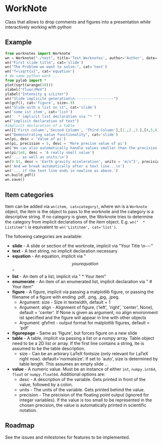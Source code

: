 WorkNote
========

Class that allows to drop comments and figures into a presentation while interactively working with python

Example
-------

```python
from worknotes import Worknote
wn = Worknote("./test", title='Test Worknotes', author='Author', date='\\today')
wn("First slide title", cat='slide')
wn("The Problem we want to solve:", cat='text')
wn("f=\sqrt{x}", cat='equation')
# do some python work ...
from pylab import *
plot(sqrt(arange(10)))
xlabel("fluor/MeV")
ylabel("Intensity g s/Liter")
wn("Slide implicite generation\n------------------")
wn(gcf(), cat='figure', size=.9)
wn("Slide with a list on it", cat='slide')
wn('some ist item', cat='list')
wn('  * implicit list declaration via "* "')
wn("implicit declaration of text")
#implicit declaration of a table
wn([['First column','Second Column', 'Third Column'],[1.,2.,3.],[4,5,6]])
wn("Demonstrating value functionality", cat='slide')
wn(pi, desc = 'Value of pi')
wn(pi, precision = 5, desc = 'More precise value of pi')
wn('We can also automatically handle values smaller than the precision...\n')
wn(pi/1e8, desc = 'A really small value')
wn('... as well as units:\n')
wn(9.81, desc = 'Earth gravity acceleration', units = 'm/s^2', precision = 2)
wn('And we break automatically after a text line...\n')
wn('... if the text line ends in newline as above.')
wn.build_pdf()
wn.save()
```

Item categories
---------------
Item can be added via `wn(item, cat=category)`, where wn is a `Worknote` object, the item is the object to pass to the worknote and the category is a descriptive string. If no category is given, the Worknote tries to determine the category from implicit declarations of the item object. E.g. `wn("  * Listitem")` is equivalent to `wn('Listitem', cat='list')`.

The following categories are available:

  * **slide** - A slide or section of the worknote, implicit via "Your Title \n---"
  * **text** - A text string, no implicit declaration necessary
  * **equation** - An equation, implicit via "$$ your equation $$"
  * **list** - An item of a list, implicit via "  * Your item"
  * **enumerate** - An item of an enumerated list, implicit declaration via "  #  Your item"
  * **figure** - A figure, implicit via passing a matplotlib figure, or passing the filename of a figure with ending .pdf, .png, .jpg, .jpeg. 
      - Argument: size - Size in textwidth, default = 1
      - Argument: align - Alignment of figure, ('left', 'right', 'center', None), default = 'center'. If None is given as argument, no align environment ist specified and the figure will appear in line with other objects
      - Argument: gfxfmt - output format for matplotlib figures, default = 'pdf'
  * **figurepage** - Same as 'figure', but forces figure on a new slide
  * **table** - A table, implicit via passing a list or a numpy array. Table object need to be a 2D list or array. If the first line contains a string, Ite is assumed to be the table description.
      - size - Can be an arbirary LaTeX fontsize (only relevant for LaTeX right now).
        default='normalsize'. If set to 'auto', size is determined by table length. This assumes an empty slide ...
  * **value** - A numeric value. Must be an instance of either ```int```, ```numpy.int64```, ```float``` or ```numpy.float64```. Additional options are:
     - desc - A description of the variable. Gets printed in front of the value, followed by a colon.
     - units - The units of the variable. Gets printed behind the value.
     - precision - The precision of the floating point output (ignored for integer variables). If the value is too small to be represented in the chosen precision, the value is automatically printed in scientific notation.
 
  
Roadmap
-------

See the issues and milestones for features to be implemented.
